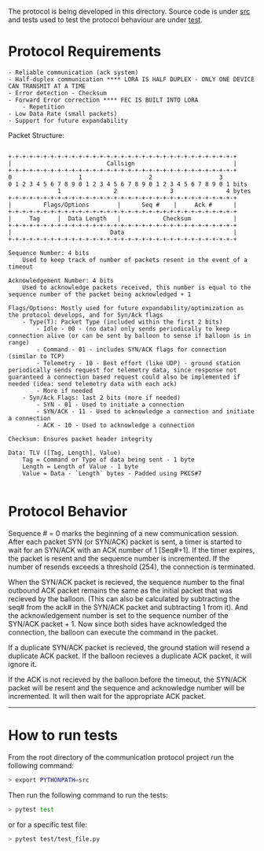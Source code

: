 The protocol is being developed in this directory. Source code is under [src](src) and tests used to test the protocol behaviour are under [test](test).

# Protocol Requirements

    - Reliable communication (ack system)
    - Half-duplex communication **** LORA IS HALF DUPLEX - ONLY ONE DEVICE CAN TRANSMIT AT A TIME
    - Error detection - Checksum
    - Forward Error correction **** FEC IS BUILT INTO LORA
        - Repetition
    - Low Data Rate (small packets)
    - Support for future expandability

Packet Structure:

```plaintext

+-+-+-+-+-+-+-+-+-+-+-+-+-+-+-+-+-+-+-+-+-+-+-+-+-+-+-+-+-+-+-+-+
|                           Callsign                            |
+-+-+-+-+-+-+-+-+-+-+-+-+-+-+-+-+-+-+-+-+-+-+-+-+-+-+-+-+-+-+-+-+
0                   1                   2                   3
0 1 2 3 4 5 6 7 8 9 0 1 2 3 4 5 6 7 8 9 0 1 2 3 4 5 6 7 8 9 0 1 bits
              1               2               3               4 bytes
+-+-+-+-+-+-+-+-+-+-+-+-+-+-+-+-+-+-+-+-+-+-+-+-+-+-+-+-+-+-+-+-+
|         Flags/Options        |      Seq #    |     Ack #      |
+-+-+-+-+-+-+-+-+-+-+-+-+-+-+-+-+-+-+-+-+-+-+-+-+-+-+-+-+-+-+-+-+
|     Tag     |  Data Length   |            Checksum            |
+-+-+-+-+-+-+-+-+-+-+-+-+-+-+-+-+-+-+-+-+-+-+-+-+-+-+-+-+-+-+-+-+
|                            Data                               |
+-+-+-+-+-+-+-+-+-+-+-+-+-+-+-+-+-+-+-+-+-+-+-+-+-+-+-+-+-+-+-+-+

Sequence Number: 4 bits
    Used to keep track of number of packets resent in the event of a timeout

Acknowledgement Number: 4 bits
    Used to acknowledge packets received, this number is equal to the sequence number of the packet being acknowledged + 1

Flags/Options: Mostly used for future expandability/optimization as the protocol develops, and for Syn/Ack flags
    - Type(T): Packet Type (included within the first 2 bits)
        - Idle - 00 - (no data) only sends periodically to keep connection alive (or can be sent by balloon to sense if balloon is in range)
        - Command - 01 - includes SYN/ACK flags for connection (similar to TCP)
        - Telemetry - 10 - Best effort (like UDP) - ground station periodically sends request for telemetry data, since response not guaranteed a connection based request could also be implemented if needed (idea: send telemetry data with each ack)
        - More if needed
    - Syn/Ack Flags: last 2 bits (more if needed)
        - SYN - 01 - Used to initiate a connection
        - SYN/ACK - 11 - Used to acknowledge a connection and initiate a connection
        - ACK - 10 - Used to acknowledge a connection

Checksum: Ensures packet header integrity

Data: TLV ([Tag, Length], Value)
    Tag = Command or Type of data being sent - 1 byte
    Length = Length of Value - 1 byte
    Value = Data - `Length` bytes - Padded using PKCS#7


```

# Protocol Behavior

Sequence # = 0 marks the beginning of a new communication session. After each packet SYN (or SYN/ACK) packet is sent, a timer is started to wait for an SYN/ACK with an ACK number of 1 [Seq#+1]. If the timer expires, the packet is resent and the sequence number is incremented. If the number of resends exceeds a threshold (254), the connection is terminated.

When the SYN/ACK packet is recieved, the sequence number to the final outbound ACK packet remains the same as the initial packet that was recieved by the balloon. (This can also be calculated by subtracting the seq# from the ack# in the SYN/ACK packet and subtracting 1 from it). And the acknowledgement number is set to the sequence number of the SYN/ACK packet + 1. Now since both sides have acknowledged the connection, the balloon can execute the command in the packet.

If a duplicate SYN/ACK packet is recieved, the ground station will resend a duplicate ACK packet. If the balloon recieves a duplicate ACK packet, it will ignore it.

If the ACK is not recieved by the balloon before the timeout, the SYN/ACK packet will be resent and the sequence and acknowledge number will be incremented. It will then wait for the appropriate ACK packet.

---

# How to run tests

From the root directory of the communication protocol project run the following command:

```bash
> export PYTHONPATH=src
```

Then run the following command to run the tests:

```bash
> pytest test
```

or for a specific test file:

```bash
> pytest test/test_file.py
```

